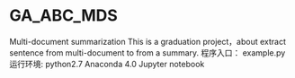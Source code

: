 # GA_ABC_MDS
Multi-document summarization
This is a graduation project，about extract sentence from multi-document to from a summary.
程序入口：
	example.py
运行环境:
    	python2.7 Anaconda 4.0
    	Jupyter notebook


